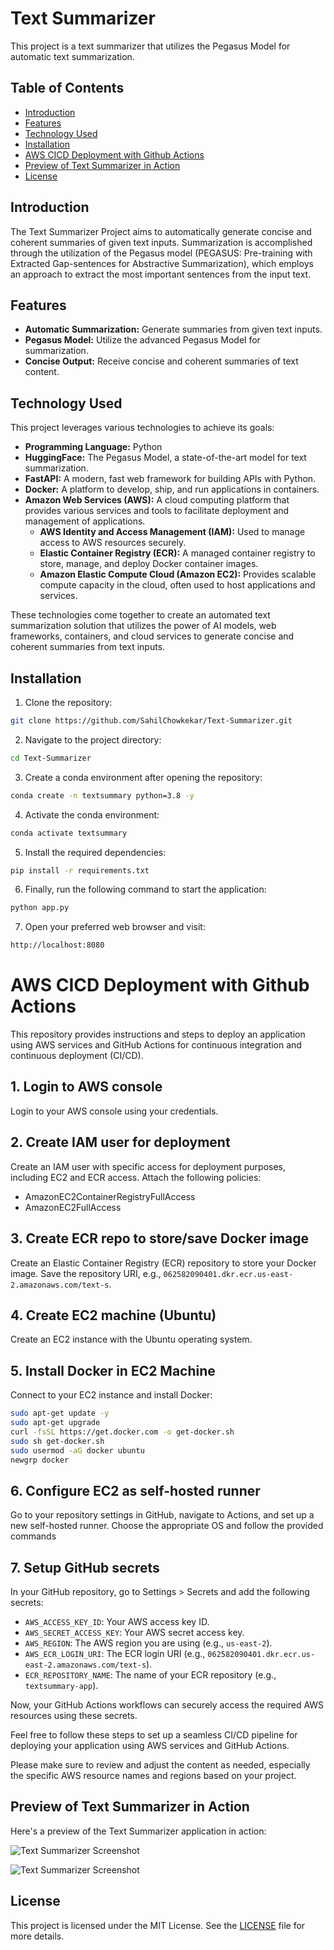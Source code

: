 # Text Summarizer 

This project is a text summarizer that utilizes the Pegasus Model for automatic text summarization.

## Table of Contents
- [Introduction](#introduction)
- [Features](#features)
- [Technology Used](#technology-used)
- [Installation](#installation)
- [AWS CICD Deployment with Github Actions](#aws-cicd-deployment-with-github-actions)
- [Preview of Text Summarizer in Action](#preview-of-text-summarizer-in-action)
- [License](#license)

## Introduction

The Text Summarizer Project aims to automatically generate concise and coherent summaries of given text inputs. Summarization is accomplished through the utilization of the Pegasus model (PEGASUS: Pre-training with Extracted Gap-sentences for Abstractive Summarization), which employs an  approach to extract the most important sentences from the input text.

## Features
- **Automatic Summarization:** Generate summaries from given text inputs.
- **Pegasus Model:** Utilize the advanced Pegasus Model for summarization.
- **Concise Output:** Receive concise and coherent summaries of text content.

## Technology Used

This project leverages various technologies to achieve its goals:

- **Programming Language:** Python
- **HuggingFace:** The Pegasus Model, a state-of-the-art model for text summarization.
- **FastAPI:** A modern, fast web framework for building APIs with Python.
- **Docker:** A platform to develop, ship, and run applications in containers.
- **Amazon Web Services (AWS):** A cloud computing platform that provides various services and tools to facilitate deployment and management of applications.
  - **AWS Identity and Access Management (IAM):** Used to manage access to AWS resources securely.
  - **Elastic Container Registry (ECR):** A managed container registry to store, manage, and deploy Docker container images.
  - **Amazon Elastic Compute Cloud (Amazon EC2):** Provides scalable compute capacity in the cloud, often used to host applications and services.

These technologies come together to create an automated text summarization solution that utilizes the power of AI models, web frameworks, containers, and cloud services to generate concise and coherent summaries from text inputs.

## Installation
1. Clone the repository:
```bash
git clone https://github.com/SahilChowkekar/Text-Summarizer.git

```

2. Navigate to the project directory:
```bash
cd Text-Summarizer

```
3. Create a conda environment after opening the repository:
```bash
conda create -n textsummary python=3.8 -y
```

4. Activate the conda environment:
```bash
conda activate textsummary
```
5. Install the required dependencies:
```bash
pip install -r requirements.txt
```

6. Finally, run the following command to start the application:
```bash
python app.py
```

7. Open your preferred web browser and visit:
```bash
http://localhost:8080

```












# AWS CICD Deployment with Github Actions

This repository provides instructions and steps to deploy an application using AWS services and GitHub Actions for continuous integration and continuous deployment (CI/CD).

## 1. Login to AWS console

Login to your AWS console using your credentials.

## 2. Create IAM user for deployment

Create an IAM user with specific access for deployment purposes, including EC2 and ECR access. Attach the following policies:

- AmazonEC2ContainerRegistryFullAccess
- AmazonEC2FullAccess

## 3. Create ECR repo to store/save Docker image

Create an Elastic Container Registry (ECR) repository to store your Docker image. Save the repository URI, e.g., `062582090401.dkr.ecr.us-east-2.amazonaws.com/text-s`.

## 4. Create EC2 machine (Ubuntu)

Create an EC2 instance with the Ubuntu operating system.

## 5. Install Docker in EC2 Machine

Connect to your EC2 instance and install Docker:

```bash
sudo apt-get update -y
sudo apt-get upgrade
curl -fsSL https://get.docker.com -o get-docker.sh
sudo sh get-docker.sh
sudo usermod -aG docker ubuntu
newgrp docker
```

## 6. Configure EC2 as self-hosted runner
Go to your repository settings in GitHub, navigate to Actions, and set up a new self-hosted runner. Choose the appropriate OS and follow the provided commands

## 7. Setup GitHub secrets
In your GitHub repository, go to Settings > Secrets and add the following secrets:

- `AWS_ACCESS_KEY_ID`: Your AWS access key ID.
- `AWS_SECRET_ACCESS_KEY`: Your AWS secret access key.
- `AWS_REGION`: The AWS region you are using (e.g., `us-east-2`).
- `AWS_ECR_LOGIN_URI`: The ECR login URI (e.g., `062582090401.dkr.ecr.us-east-2.amazonaws.com/text-s`).
- `ECR_REPOSITORY_NAME`: The name of your ECR repository (e.g., `textsummary-app`).

Now, your GitHub Actions workflows can securely access the required AWS resources using these secrets.


Feel free to follow these steps to set up a seamless CI/CD pipeline for deploying your application using AWS services and GitHub Actions.


Please make sure to review and adjust the content as needed, especially the specific AWS resource names and regions based on your project.

## Preview of Text Summarizer in Action

Here's a preview of the Text Summarizer application in action:

![Text Summarizer Screenshot](images/text-summarizer-screenshot.png)

![Text Summarizer Screenshot](images/text-summarizer-screenshot.png)



## License

This project is licensed under the MIT License. See the [LICENSE](LICENSE) file for more details.